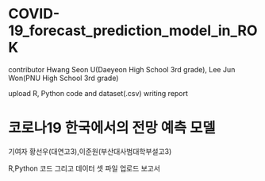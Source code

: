 # COVID-19_forecast_prediction_model_in_ROK
contributor Hwang Seon U(Daeyeon High School 3rd grade), Lee Jun Won(PNU High School 3rd grade)

upload R, Python code and dataset(.csv)
writing report

# 코로나19 한국에서의 전망 예측 모델
기여자 황선우(대연고3),이준원(부산대사범대학부설고3)

R,Python 코드 그리고 데이터 셋 파일 업로드
보고서 
